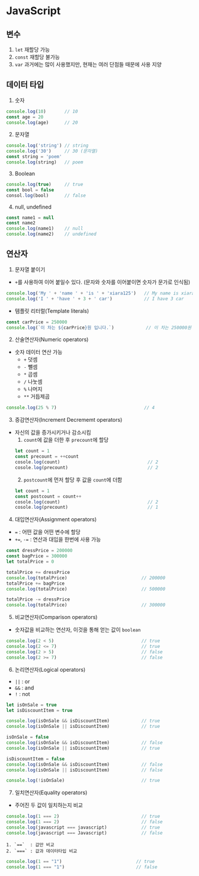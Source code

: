 # JavaScript

## 변수
  1. `let`    재할당 가능
  2. `const`  재할당 불가능
  3. `var`    과거에는 많이 사용했지만, 현재는 여러 단점들 때문에 사용 지양

## 데이터 타입
  1. 숫자
  ```javascript
  console.log(10)       // 10
  const age = 20
  console.log(age)      // 20
  ```
  2. 문자열
  ```javascript
  console.log('string') // string
  console.log('30')     // 30 (문자열)
  const string = 'poem'
  console.log(string)   // poem
  ```
  3. Boolean
  ```javascript
  console.log(true)     // true
  const bool = false
  consol.log(bool)      // false
  ```
  4. null, undefined
  ```javascript
  const name1 = null
  const name2
  console.log(name1)    // null
  console.log(name2)    // undefined
  ```
  
## 연산자
  1. 문자열 붙이기
  - `+`를 사용하여 이어 붙일수 있다. (문자와 숫자를 이어붙이면 숫자가 문가로 인식됨)
  ```javascript
  console.log('My ' + 'name ' + 'is ' + 'xiara125')   // My name is xiara125
  console.log('I ' + 'have ' + 3 + ' car')            // I have 3 car
  ```
  - 템플릿 리터럴(Template literals)
  ```javascript
  const carPrice = 250000
  console.log(`이 차는 ${carPrice}원 입니다.`)            // 이 차는 250000원 입니다.
  ```
  
  2. 산술연산자(Numeric operators)
  - 숫자 데이터 연산 가능
    - `+`   덧셈
    - `-`   뺄셈
    - `*`   곱셈
    - `/`   나눗셈
    - `%`   나머지
    - `**`  거듭제곱
  ```javascript
  console.log(25 % 7)                                 // 4
  ```
  
  3. 증감연산자(Increment Decrememt operators)
  - 자신의 값을 증가시키거나 감소시킴
    1. `count`에 값을 더한 후 `precount`에 할당  
    ```javascript
    let count = 1
    const precount = ++count
    cosole.log(count)                                 // 2
    cosole.log(precount)                              // 2 
    ```
    2. `postcount`에 먼저 할당 후 값을 `count`에 더함
    ```javascript
    let count = 1
    const postcount = count++
    cosole.log(count)                                 // 2
    cosole.log(precount)                              // 1
    ```
    
  4. 대입연산자(Assignment operators)
  - `=` : 어떤 값을 어떤 변수에 할당
  - `+=`, `-=` : 연산과 대입을 한번에 사용 가능
  ```javascript
  const dressPrice = 200000
  const bagPrice = 300000
  let totalPrice = 0
  
  totalPrice += dressPrice
  console.log(totalPrice)                            // 200000
  totalPrice += bagPrice
  console.log(totalPrice)                            // 500000
  
  totalPrice -= dressPrice
  console.log(totalPrice)                            // 300000
  ```
  
  5. 비교연산자(Comparison operators)
  - 숫자값을 비교하는 연산자, 이것을 통해 얻는 값이 `boolean`
  ```javascript
  console.log(2 < 5)                                 // true
  console.log(2 <= 7)                                // true
  console.log(2 > 5)                                 // false 
  console.log(2 >= 7)                                // false
  ```
  
  6. 논리연산자(Logical operators)
  - `||` : or
  - `&&` : and
  - `!`  : not
  ```javascript
  let isOnSale = true
  let isDiscountItem = true

  console.log(isOnSale && isDiscountItem)            // true
  console.log(isOnSale || isDiscountItem)            // true

  isOnSale = false
  console.log(isOnSale && isDiscountItem)            // false
  console.log(isOnSale || isDiscountItem)            // true

  isDiscountItem = false
  console.log(isOnSale && isDiscountItem)            // false
  console.log(isOnSale || isDiscountItem)            // false

  console.log(!isOnSale)                             // true
  ```
  
  7. 일치연산자(Equality operators)
  - 주어진 두 값이 일치하는지 비교
  ```javascript
  console.log(1 === 2)                               // true
  console.log(1 === 2)                               // false
  console.log(javascript === javascript)             // true
  console.log(javascript === Javascript)             // false
  ```
    1. `==`  : 값만 비교
    2. `===` : 값과 데이터타입 비교
  ```javascript
  console.log(1 == "1")                            // true
  console.log(1 === "1")                           // false
  ```

